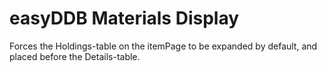 # easyDDB Materials Display
Forces the Holdings-table on the itemPage to be expanded by default, and placed before the Details-table.
